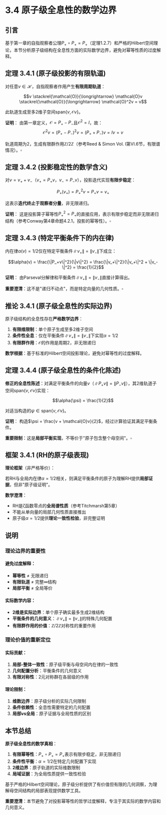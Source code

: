 # 3.4 原子级全息性的数学边界

## 引言

基于第一章的自指观察者公理$P_+ \circ P_+ = P_+$（定理1.2.7）和严格的Hilbert空间理论，本节分析原子级结构在全息性方面的实际数学边界，避免对幂等性质的过度解释。

## 定理 3.4.1 (原子级投影的有限轨道)

对任意$v \in \mathcal{H}$，自指观察者作用产生**有限周期轨道**：

$$v \stackrel{\mathcal{O}}{\longrightarrow} \mathcal{O}v \stackrel{\mathcal{O}}{\longrightarrow} \mathcal{O}^2v = v$$

此轨道生成至多2维子空间$\text{span}\{v, \mathcal{O}v\}$。

**证明**：
由第一章定义，$\mathcal{O} = P_+ - P_-$且$\mathcal{O}^2 = I$，故：
$$\mathcal{O}^2v = (P_+ - P_-)^2 v = (P_+ + P_-)v = Iv = v$$

轨道周期为2，生成有限群作用$\mathbb{Z}/2\mathbb{Z}$（参考Reed & Simon Vol. I第VI.6节，有限谱情况）。$\square$

## 定理 3.4.2 (投影稳定性的数学含义)

对$v = v_+ + v_-$（$v_+ = P_+v$，$v_- = P_-v$），投影迭代实现**有限步稳定**：

$$P_+(v_+) = P_+^2v = P_+v = v_+$$

这表示**迭代终止于观察者分量**，非无限递归。

**证明**：
这是投影算子幂等性$P_+^2 = P_+$的直接应用，表示有限步稳定而非无限递归结构（参考Conway第4章命题4.2.1，投影的幂等性）。$\square$

## 定理 3.4.3 (特定平衡条件下的内在律)

内在律$\alpha(v) = 1/2$仅在特定平衡条件$\|v_+\| = \|v_-\|$下成立：

$$\alpha(v) = \frac{\|P_+v\|^2}{\|v\|^2} = \frac{\|v_+\|^2}{\|v_+\|^2 + \|v_-\|^2} = \frac{1}{2}$$

**证明**：
由Parseval分解律和平衡条件$\|v_+\| = \|v_-\|$直接计算得出。

**重要澄清**：这不是"递归不动点"，而是特定向量的几何性质。$\square$

## 推论 3.4.1 (原子级全息性的实际边界)

原子级结构的全息性存在**严格数学边界**：

1. **有限维限制**：单个原子生成至多2维子空间
2. **条件性全息**：仅在平衡条件$\|v_+\| = \|v_-\|$下实现$\alpha = 1/2$
3. **有限群作用**：$\mathcal{O}$的作用是周期2，非无限递归

**数学根据**：基于标准的Hilbert空间投影理论，避免对幂等性的过度解释。

## 定理 3.4.4 (原子级全息性的条件化陈述)

**修正的全息性陈述**：对满足平衡条件的向量$v$（$\|P_+v\| = \|P_-v\|$），其2维轨道子空间$\text{span}\{v, \mathcal{O}v\}$实现：

$$\alpha(\psi) = \frac{1}{2}$$

对适当构造的$\psi \in \text{span}\{v, \mathcal{O}v\}$。

**证明**：
构造$\psi = \frac{v + \mathcal{O}v}{2}$，经过计算验证其满足平衡条件。

**重要限制**：这是**局部平衡实现**，不等价于"原子包含整个母空间"。$\square$

## 框架 3.4.1 (RH的原子级表现)

**理论框架**（非严格等价）：

若RH与全局内在律$\alpha = 1/2$相关，则满足平衡条件的原子为理解RH提供**局部证据**，但非"原子级证明"。

**数学澄清**：
- RH是ζ函数零点的**全局谱性质**（参考Titchmarsh第5章）
- 不能从单向量的局部几何性质直接推出
- 原子级$\alpha = 1/2$提供**理论一致性检验**，非完整证明

## 说明

### **理论边界的重要性**

#### **避免过度解释**：
- **幂等性** ≠ 无限递归
- **有限轨道** ≠ 完整∞结构  
- **局部平衡** ≠ 全局等价

#### **实际数学内容**：
- **2维是实际边界**：单个原子确实最多生成2维结构
- **平衡条件的几何意义**：$\|v_+\| = \|v_-\|$的特殊几何配置
- **有限群作用的价值**：$\mathbb{Z}/2\mathbb{Z}$对称性的重要作用

### **理论价值的重新定位**

#### **实际贡献**：
1. **局部-整体一致性**：原子级平衡与母空间内在律的一致性
2. **几何配置分析**：平衡条件的几何意义
3. **有限对称性**：2元对称群在各层级的作用

#### **理论限制**：
1. **维数边界**：原子级分析的实际几何限制
2. **条件依赖性**：全息性需要特定的几何配置
3. **局部vs全局**：原子证据与全局性质的区别

## 本节总结

**原子级全息性的数学真相**：

1. **有限幂等性**：$P_+ \circ P_+ = P_+$表示有限步稳定，非无限递归
2. **条件性平衡**：$\alpha = 1/2$在特定几何配置下实现
3. **2维边界**：原子轨道的实际维数限制  
4. **局域证据**：为全局性质提供一致性检验

基于严格的Hilbert空间理论，原子级分析提供了有价值但有限的几何洞察，为理解母空间结构的局部表现提供数学工具。

**重要澄清**：本节避免了对投影幂等性的哲学过度解释，专注于其实际的数学内容和几何意义。